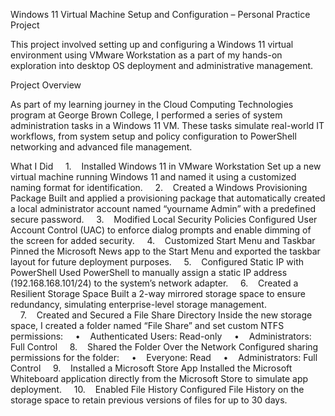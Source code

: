 Windows 11 Virtual Machine Setup and Configuration – Personal Practice Project

This project involved setting up and configuring a Windows 11 virtual environment using VMware Workstation as a part of my hands-on exploration into desktop OS deployment and administrative management.

Project Overview

As part of my learning journey in the Cloud Computing Technologies program at George Brown College, I performed a series of system administration tasks in a Windows 11 VM. These tasks simulate real-world IT workflows, from system setup and policy configuration to PowerShell networking and advanced file management.

What I Did
    1.    Installed Windows 11 in VMware Workstation
Set up a new virtual machine running Windows 11 and named it using a customized naming format for identification.
    2.    Created a Windows Provisioning Package
Built and applied a provisioning package that automatically created a local administrator account named “yourname Admin” with a predefined secure password.
    3.    Modified Local Security Policies
Configured User Account Control (UAC) to enforce dialog prompts and enable dimming of the screen for added security.
    4.    Customized Start Menu and Taskbar
Pinned the Microsoft News app to the Start Menu and exported the taskbar layout for future deployment purposes.
    5.    Configured Static IP with PowerShell
Used PowerShell to manually assign a static IP address (192.168.168.101/24) to the system’s network adapter.
    6.    Created a Resilient Storage Space
Built a 2-way mirrored storage space to ensure redundancy, simulating enterprise-level storage management.
    7.    Created and Secured a File Share Directory
Inside the new storage space, I created a folder named “File Share” and set custom NTFS permissions:
    •    Authenticated Users: Read-only
    •    Administrators: Full Control
    8.    Shared the Folder Over the Network
Configured sharing permissions for the folder:
    •    Everyone: Read
    •    Administrators: Full Control
    9.    Installed a Microsoft Store App
Installed the Microsoft Whiteboard application directly from the Microsoft Store to simulate app deployment.
    10.    Enabled File History
Configured File History on the storage space to retain previous versions of files for up to 30 days.